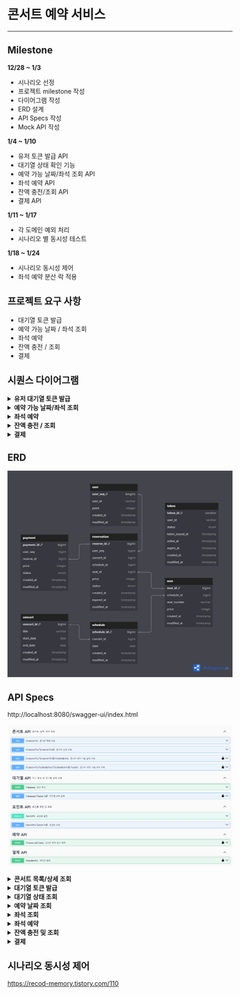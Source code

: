 # 콘서트 예약 서비스

---

## Milestone
**12/28 ~ 1/3**
- 시나리오 선정
- 프로젝트 milestone 작성
- 다이어그램 작성
- ERD 설계
- API Specs 작성
- Mock API 작성

**1/4 ~ 1/10**
- 유저 토큰 발급 API
- 대기열 상태 확인 기능
- 예약 가능 날짜/좌석 조회 API
- 좌석 예약 API
- 잔액 충전/조회 API
- 결제 API

**1/11 ~ 1/17**
- 각 도메인 예외 처리
- 시나리오 별 동시성 테스트

**1/18 ~ 1/24**
- 시나리오 동시성 제어
- 좌석 예약 분산 락 적용


## 프로젝트 요구 사항
- 대기열 토큰 발급
- 예약 가능 날짜 / 좌석 조회
- 좌석 예약
- 잔액 충전 / 조회
- 결제

## 시퀀스 다이어그램

<details>
<summary><b>유저 대기열 토큰 발급</b></summary>

![img.png](docs/img/sequencediagram/대기열_토큰_5.png)
</details>

<details>
<summary><b>예약 가능 날짜/좌석 조회</b></summary>

![img.png](docs/img/sequencediagram/예약날짜_좌석_1.png)
</details>

<details>
<summary><b>좌석 예약</b></summary>

![img.png](docs/img/sequencediagram/좌석_예약_5.png)
</details>

<details>
<summary><b>잔액 충전 / 조회</b></summary>

![img.png](docs/img/sequencediagram/잔액_조회_충전_1.png)
</details>

<details>
<summary><b>결제</b></summary>

![img.png](docs/img/sequencediagram/결제_4.png)
</details>

## ERD
![img.png](docs/img/erd/ERD_6.png)

## API Specs

http://localhost:8080/swagger-ui/index.html

![img.png](docs/img/swagger.png)

<details>
<summary><b>콘서트 목록/상세 조회</b></summary>

### `GET /concerts`

### **Endpoint**
```http request
GET /concerts
HOST: localhost:8080
```
### **200 OK**
```json
[
  {
    "id": 1,
    "title": "콘서트명1",
    "startDate": "2024-12-31",
    "endDate": "2025-01-01"
  },
  {
    "id": 2,
    "title": "콘서트명2",
    "startDate": "2025-01-01",
    "endDate": "2025-01-02"
  }
]
```

### `GET /concerts/:concertId`

### **Endpoint**
```http request
GET /concerts/1
HOST: localhost:8080
```

### **200 OK**
```json
{
  "id": 1,
  "title": "콘서트명1",
  "startDate": "2024-12-31",
  "endDate": "2025-01-01"
  
}
```
### **404 Not Found**
```json
GET /concerts/99
HOST: localhost:8080
{
  "status": "NOT_FOUND",
  "message": "등록되지 않은 콘서트입니다."
}
```
</details>

<details>
<summary><b>대기열 토큰 발급</b></summary>

### `POST /queues`

### **Endpoint**
```http request
POST /queues
Content-Type: application/json
```

### **Request**
```json
{
  "userId": "test1234"
}
```

### **201 Created**
**대기 상태**
```json
{
  "tokenId": "15e859ae-9bf2-4f08-ae68-465e9dcd54bf",
  "userId": "test1234",
  "priority": 3,
  "status": "WAIT",
  "tokenIssuedAt": "2024-01-01T00:05:33Z",
  "activeAt": null,
  "expireAt": null
}
```
**활성화 상태**
```json
{
  "tokenId": "15e859ae-9bf2-4f08-ae68-465e9dcd54bf",
  "userId": "test1234",
  "priority": 0,
  "status": "ACTIVE",
  "tokenIssuedAt": "2024-01-01T00:05:33Z",
  "activeAt": "2024-01-01T00:08:33Z",
  "expireAt": "2024-01-01T00:13:33Z"
}
```
### **409 Conflict**
토큰을 중복 발급하는 경우
```json
{
  "status": "CONFLICT",
  "message": "이미 토큰이 존재합니다."
}
```
</details>

<details>
<summary><b>대기열 상태 조회</b></summary>

### `GET /queues/:userId`

### **Endpoint**
```http request
GET /queues/test1234
Authorization: Bearer {tokenId}
```
### **200 OK**
대기 상태
```json
{
  "tokenId": "15e859ae-9bf2-4f08-ae68-465e9dcd54bf",
  "userId": "test1234",
  "priority": 1,
  "status": "WAIT",
  "tokenIssuedAt": "2024-01-01T00:05:33Z",
  "activeAt": null,
  "expireAt": null
}
```
사용자 순서 도달 시 토큰 상태 활성화 및 만료 시간을 5분으로 설정
```json
{
  "tokenId": "15e859ae-9bf2-4f08-ae68-465e9dcd54bf",
  "userId": "test1234",
  "priority": 0,
  "status": "ACTIVE",
  "tokenIssuedAt": "2024-01-01T00:05:33Z",
  "activeAt": "2024-01-01T00:08:33Z",
  "expireAt": "2024-01-01T00:13:33Z"
}
```
### **401 Unauthorized**
Authorization 정보가 없는 경우
```json
{
  "message": "토큰 정보가 누락되었습니다."
}
```
### **403 Forbidden**
잘못된 토큰인 경우
```json
{
  "message": "잘못된 토큰입니다."
}
```
</details>

<details>
<summary><b>예약 날짜 조회</b></summary>


### `GET /concerts/:concertId/schedules`

### **Endpoint**
```http request
GET /concerts/1/schedules
HOST: localhost:8080
Authorization: Bearer {tokenId}
```

### **200 OK**
```json
{
  "concertId": 1,
  "schedules": [
    {
      "scheduleId": 1,
      "date": "2024-12-31"
    },
    {
      "scheduleId": 2,
      "date": "2025-01-01"
    }
  ]
}
```
</details>

<details>
<summary><b>좌석 조회</b></summary>

### `GET /concerts/schedules/:scheduleId/seats`

### **Endpoint**
```http request
GET /concerts/schedules/1/seats HTTP/1.1
HOST: localhost:8080
Authorization: Bearer {tokenId}
```

### **200 OK**
```json
{
  "scheduleId": 1,
  "seats": [
    {
      "seatId": 1,
      "seatNumber": "A1",
      "price": 75000
    },
    {
      "seatId": 2,
      "seatNumber": "B1",
      "price": 60000
    }
  ]
}
```
</details>

<details>
<summary><b>좌석 예약</b></summary>

### `POST /reservations`

### **Endpoint**
```http request
POST /reservations
Content-Type: application/json
Authorization: Bearer {tokenId}
```

### **Request**
```json
{
  "userId": "test1234",
  "concertId": 1,
  "scheduleId": 1,
  "seatId": 1
}
```
### **201 Created**

예약 성공 시 좌석 임시 배정 시간을 5분으로 설정
```json
{
  "reserveId": 1,
  "schedule": "2025-01-01",
  "seatNumber": "A1",
  "concert": {
    "concertId": 1,
    "title": "콘서트명1",
    "startDate": "2024-12-31",
    "endDate": "2025-01-01"
  },
  "price": 75000,
  "status": "TEMP",
  "createdAt": "2025-01-01T00:15:33Z",
  "expiredAt": "2024-01-01T00:20:33Z"
}
```
### **409 Conflict**
예약이 완료된 좌석을 예약하는 경우
```json
{
  "status": "CONFLICT",
  "message": "이미 예약된 좌석입니다."
}
```
</details>

<details>
<summary><b>잔액 충전 및 조회</b></summary>


### 충전 - `PATCH /points`

### **Endpoint**
```http request
PATCH /points
Content-Type: application/json
```

### **Request**
```json
{
  "userId": "test1234",
  "amount": 100000
}
```

### **200 OK**
```json
{
  "userId": "test1234",
  "point": 100000
}
```

### 조회 - `GET /points/:userId`

### **Endpoint**
```http request
GET /points/test1234
```

### **200 OK**
```json
{
  "userId": "test1234",
  "point": 170000
}
```
</details>

<details>
<summary><b>결제</b></summary>


### `POST /payments`

### **Endpoint**
```http request
POST /paytments
Content-Type: application/json
Authorization: Bearer {tokenId}
```

### **Request**
```json
{
  "userId": "test1234",
  "reserveId": 1,
  "amount": 75000
}
```

### **201 Created**
```json
{
  "paymentId": 1,
  "reserveId": 1,
  "userId": "test1234",
  "price": 75000,
  "status": "SUCCESS",
  "createdAt": "2025-01-01T00:22:33Z"
}
```
### **400 Bad Request**
잘못된 금액으로 요청한 경우
```json
{
  "status": "BAD_REQUEST",
  "message": "결제 금액이 일치하지 않습니다."
}
```
### **402 Payment Required**
사용자 보유 포인트가 부족한 경우
```json
{
  "status": "PAYMENT_REQUIRED",
  "message": "잔액이 부족합니다."
}
```
### **409 Conflict**
COMPLETE, CANCEL 상태의 예약건을 결제하는 경우
```json
{
  "status": "CONFLICT",
  "message": "결제할 수 없는 예약 내역입니다."
}
```
### **410 Gone**
좌석 임시 배정 시간이 만료된 예약건을 결제하는 경우
```json
{
  "status": "GONE",
  "message": "임시 예약 시간이 만료되었습니다."
}
```
</details>

## 시나리오 동시성 제어

https://recod-memory.tistory.com/110

